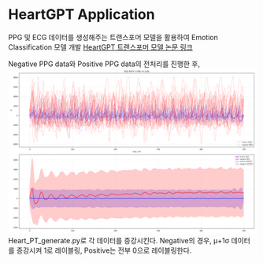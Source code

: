 # HeartGPT Application
PPG 및 ECG 데이터를 생성해주는 트랜스포머 모델을 활용하여 Emotion Classification 모델 개발
[HeartGPT 트랜스포머 모델 논문 링크](https://www.arxiv.org/abs/2407.20775)

Negative PPG data와 Positive PPG data의 전처리를 진행한 후,
![PPG data visualization](processed_data/emotion_data_visualization.png)
Heart_PT_generate.py로 각 데이터를 증강시킨다. Negative의 경우, μ+1σ 데이터를 증강시켜 1로 레이블링, Positive는 전부 0으로 레이블링한다.
